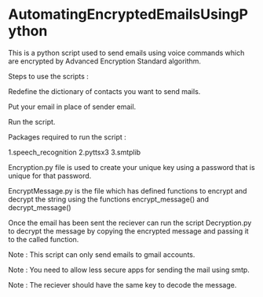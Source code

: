 # AutomatingEncryptedEmailsUsingPython
This is a python script used to send emails using voice commands which are encrypted by Advanced Encryption Standard algorithm.

Steps to use the scripts :

Redefine the dictionary of contacts you want to send mails.

Put your email in place of sender email.

Run the script.

Packages required to run the script :

1.speech_recognition 2.pyttsx3 3.smtplib

Encryption.py file is used to create your unique key using a password that is unique for that password.

EncryptMessage.py is the file which has defined functions to encrypt and decrypt the string using the functions encrypt_message() and decrypt_message()

Once the email has been sent the reciever can run the script Decryption.py to decrypt the message by copying the encrypted message and passing it to the called function.

Note : This script can only send emails to gmail accounts.

Note : You need to allow less secure apps for sending the mail using smtp.

Note : The reciever should have the same key to decode the message.
